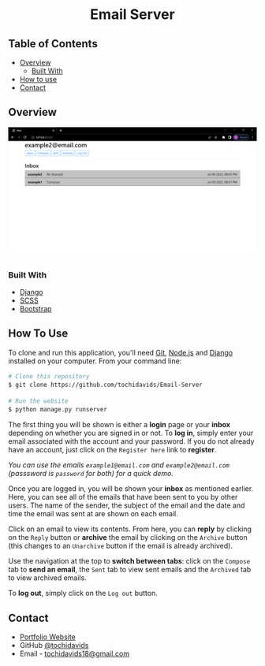 <!-- Please update value in the {}  -->

<h1 align="center">Email Server</h1>

<!-- TABLE OF CONTENTS -->

## Table of Contents

-   [Overview](#overview)
    -   [Built With](#built-with)
-   [How to use](#how-to-use)
-   [Contact](#contact)

<!-- OVERVIEW -->

## Overview

![screenshot](./screenshot.png)

### Built With

<!-- This section should list any major frameworks that you built your project using. Here are a few examples.-->

-   [Django](https://www.djangoproject.com/)
-   [SCSS](https://sass-lang.com/)
-   [Bootstrap](https://getbootstrap.com/)

## How To Use

<!-- Example: -->

To clone and run this application, you'll need [Git](https://git-scm.com), [Node.js](https://www.python.org/) and [Django](https://www.djangoproject.com/) installed on your computer. From your command line:

```bash
# Clone this repository
$ git clone https://github.com/tochidavids/Email-Server

# Run the website
$ python manage.py runserver
```

The first thing you will be shown is either a **login** page or your **inbox** depending on whether you are signed in or not. To **log in**, simply enter your email associated with the account and your password. If you do not already have an account, just click on the `Register here` link to **register**. 

*You can use the emails `example1@email.com` and `example2@email.com` (passsword is `password` for both) for a quick demo.*

Once you are logged in, you will be shown your **inbox** as mentioned earlier. Here, you can see all of the emails that have been sent to you by other users. The name of the sender, the subject of the email and the date and time the email was sent at are shown on each email. 

Click on an email to view its contents. From here, you can **reply** by clicking on the `Reply` button or **archive** the email by clicking on the `Archive` button (this changes to an `Unarchive` button if the email is already archived).

Use the navigation at the top to **switch between tabs**: click on the `Compose` tab to **send an email**, the `Sent` tab to view sent emails and the `Archived` tab to view archived emails. 

To **log out**, simply click on the `Log out` button. 

## Contact

-   [Portfolio Website](https://tochidavids.netlify.app)
-   GitHub [@tochidavids](https://github.com/tochidavids)
-   Email - tochidavids18@gmail.com
